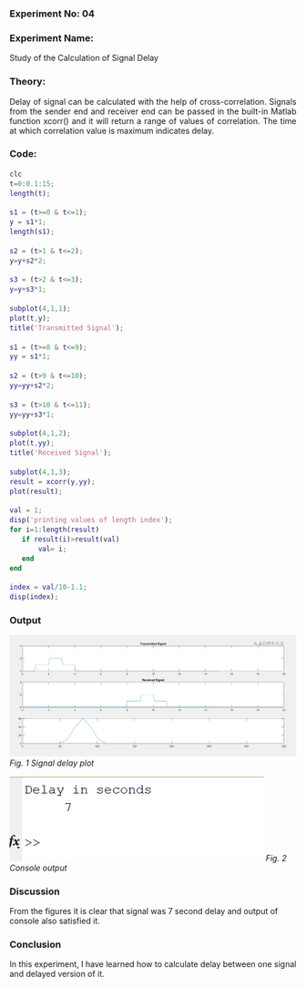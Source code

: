 ### Experiment No: 04
### Experiment Name: 
Study of the Calculation of Signal  Delay
### Theory:
<div style='text-align: justify;'>
  Delay of signal can be calculated with the help of cross-correlation. Signals from the sender end and receiver end can be passed in the built-in Matlab function xcorr() and it will return a range of values of correlation. The time at which correlation value is maximum indicates delay.
</div>
 
### Code:
```Matlab
clc
t=0:0.1:15;
length(t);

s1 = (t>=0 & t<=1);
y = s1*1;
length(s1);

s2 = (t>1 & t<=2);
y=y+s2*2;

s3 = (t>2 & t<=3);
y=y+s3*1;

subplot(4,1,1);
plot(t,y);
title('Transmitted Signal');

s1 = (t>=8 & t<=9);
yy = s1*1;

s2 = (t>9 & t<=10);
yy=yy+s2*2;

s3 = (t>10 & t<=11);
yy=yy+s3*1;

subplot(4,1,2);
plot(t,yy);
title('Received Signal');

subplot(4,1,3);
result = xcorr(y,yy);
plot(result); 

val = 1;
disp('printing values of length index');
for i=1:length(result)
   if result(i)>result(val)
       val= i;
   end
end

index = val/10-1.1;
disp(index);

```
### Output
![sdfsflskf](signal_delay.png)
*Fig. 1 Signal delay plot*

![sdfsflskf](output_lab04.png) 
*Fig. 2 Console output*

### Discussion
From the figures it is clear that signal was 7 second delay and output of console also satisfied it.

### Conclusion
In this experiment, I have learned how to calculate delay between one signal and delayed version of it. 




